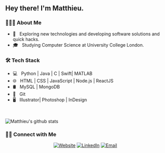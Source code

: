 <h2> Hey there! I'm Matthieu.</h2>

<h3> 👨🏻‍💻 About Me </h3>

- 🤔 &nbsp; Exploring new technologies and developing software solutions and quick hacks.
- 🎓 &nbsp; Studying Computer Science at University College London.


<h3>🛠 Tech Stack</h3>

- 💻 &nbsp; Python | Java | C | Swift| MATLAB
- 🌐 &nbsp; HTML | CSS | JavaScript | Node.js | ReactJS
- 🛢 &nbsp; MySQL | MongoDB
- 🔧 &nbsp; Git 
- 🖥 &nbsp; Illustrator| Photoshop | InDesign

<br/>

![Matthieu's github stats](https://github-readme-stats.vercel.app/api?username=matthieuschulz&hide=stars,prs,issues,contribs)


<h3> 🤝🏻 Connect with Me </h3>

<p align="center">
<a href="http://www.matthieuschulz.me/"><img alt="Website" src="https://img.shields.io/badge/Website-www.matthieuschulz.me-blue?style=flat-square&logo=google-chrome"></a>
<a href="https://www.linkedin.com/in/matthieuschulz/"><img alt="LinkedIn" src="https://img.shields.io/badge/LinkedIn-Mathieu%20Schulz-blue?style=flat-square&logo=linkedin"></a>
<a href="mailto:matthew.schulz.19@ucl.ac.uk"><img alt="Email" src="https://img.shields.io/badge/Email-matthew.schulz.19@ucl.ac.uk-blue?style=flat-square&logo=gmail"></a>
</p>
